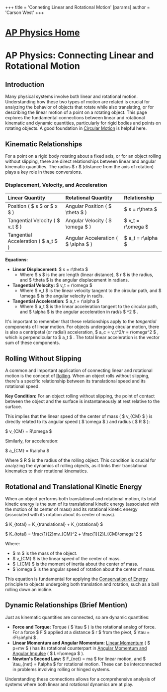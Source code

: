 +++
 title = 'Conneting Linear and Rotational Motion'
[params]
	author = 'Carson West'
+++
# [AP Physics Home](./../ap-physics-home/)
# AP Physics: Connecting Linear and Rotational Motion

## Introduction

Many physical systems involve both linear and rotational motion. Understanding how these two types of motion are related is crucial for analyzing the behavior of objects that rotate while also translating, or for describing the linear motion of a point on a rotating object. This page explores the fundamental connections between linear and rotational kinematic and dynamic quantities, particularly for rigid bodies and points on rotating objects. A good foundation in [Circular Motion](./../circular-motion/) is helpful here.

## Kinematic Relationships

For a point on a rigid body rotating about a fixed axis, or for an object rolling without slipping, there are direct relationships between linear and angular kinematic quantities. The radius  $ r $  (distance from the axis of rotation) plays a key role in these conversions.

### Displacement, Velocity, and Acceleration

| Linear Quantity | Rotational Quantity | Relationship |
| :-------------- | :------------------ | :----------- |
| Position ( $ s $  or  $ x $ ) | Angular Position ( $ \theta $ ) |  $ s = r\theta $  |
| Tangential Velocity ( $ v_t $ ) | Angular Velocity ( $ \omega $ ) |  $ v_t = r\omega $  |
| Tangential Acceleration ( $ a_t $ ) | Angular Acceleration ( $ \alpha $ ) |  $ a_t = r\alpha $  |

**Equations:**
*   **Linear Displacement:**  $ s = r\theta $ 
    *   Where  $ s $  is the arc length (linear distance),  $ r $  is the radius, and  $ \theta $  is the angular displacement in radians.
*   **Tangential Velocity:**  $ v_t = r\omega $ 
    *   Where  $ v_t $  is the linear velocity tangent to the circular path, and  $ \omega $  is the angular velocity in rad/s.
*   **Tangential Acceleration:**  $ a_t = r\alpha $ 
    *   Where  $ a_t $  is the linear acceleration tangent to the circular path, and  $ \alpha $  is the angular acceleration in rad/s $ ^2 $ .

It's important to remember that these relationships apply to the *tangential* components of linear motion. For objects undergoing circular motion, there is also a centripetal (or radial) acceleration,  $ a_c = v_t^2/r = r\omega^2 $ , which is perpendicular to  $ a_t $ . The total linear acceleration is the vector sum of these components.

## Rolling Without Slipping

A common and important application of connecting linear and rotational motion is the concept of [Rolling](./../rolling/). When an object rolls without slipping, there's a specific relationship between its translational speed and its rotational speed.

**Key Condition:** For an object rolling without slipping, the point of contact between the object and the surface is instantaneously at rest relative to the surface.

This implies that the linear speed of the center of mass ( $ v_{CM} $ ) is directly related to its angular speed ( $ \omega $ ) and radius ( $ R $ ):

 $ 
v_{CM} = R\omega
 $ 

Similarly, for acceleration:

 $ 
a_{CM} = R\alpha
 $ 

Where  $ R $  is the radius of the rolling object. This condition is crucial for analyzing the dynamics of rolling objects, as it links their translational kinematics to their rotational kinematics.

## Rotational and Translational Kinetic Energy

When an object performs both translational and rotational motion, its total kinetic energy is the sum of its translational kinetic energy (associated with the motion of its center of mass) and its rotational kinetic energy (associated with its rotation about its center of mass).

 $ 
K_{total} = K_{translational} + K_{rotational}
 $ 

 $ 
K_{total} = \frac{1}{2}mv_{CM}^2 + \frac{1}{2}I_{CM}\omega^2
 $ 

Where:
*    $ m $  is the mass of the object.
*    $ v_{CM} $  is the linear speed of the center of mass.
*    $ I_{CM} $  is the moment of inertia about the center of mass.
*    $ \omega $  is the angular speed of rotation about the center of mass.

This equation is fundamental for applying the [Conservation of Energy](./../conservation-of-energy/) principle to objects undergoing both translation and rotation, such as a ball rolling down an incline.

## Dynamic Relationships (Brief Mention)

Just as kinematic quantities are connected, so are dynamic quantities:
*   **Force and Torque:** Torque ( $ \tau $ ) is the rotational analog of force. For a force  $ F $  applied at a distance  $ r $  from the pivot,  $ \tau = rF\sin\phi $ .
*   **Linear Momentum and Angular Momentum:** [Linear Momentum](./../linear-momentum/) ( $ p=mv $ ) has its rotational counterpart in [Angular Momentum and Angular Impulse](./../angular-momentum-and-angular-impulse/) ( $ L=I\omega $ ).
*   **Newton's Second Law:**  $ F_{net} = ma $  for linear motion, and  $ \tau_{net} = I\alpha $  for rotational motion. These can be interconnected in problems involving rolling or hinged systems.

Understanding these connections allows for a comprehensive analysis of systems where both linear and rotational dynamics are at play.